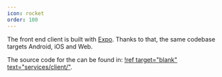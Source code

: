 ```yaml
---
icon: rocket
order: 100
---
```


The front end client is built with [Expo](https://expo.dev/). Thanks to that, the same codebase targets Android, iOS and Web.

The source code for the can be found in:
[!ref target="blank" text="services/client/"](https://github.com/BenasB/compooler-classic/tree/main/services/client).
